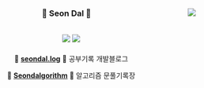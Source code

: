 <div align="center">
  
<a href="https://suave-lilac-075.notion.site/b1ac3609f8a946c3a1939b5d46211e44?v=cc0f75ec13e54868a33bb57336fb9ee8"><img align="right" src="https://github-readme-stats.vercel.app/api/top-langs/?username=seondal&theme=dracula&exclude_repo=Computer-Science-Engineering&layout=compact&langs_count=10"/></a>
  
  ### 🐣 Seon Dal 🐥 
  
 <a href="https://github.com/seondal"><img src="https://hits.seeyoufarm.com/api/count/incr/badge.svg?url=https%3A%2F%2Fgithub.com%2Fseondal&count_bg=%23000000&title_bg=%23000000&icon=github.svg&icon_color=%23E7E7E7&title=GitHub&edge_flat=false)"/></a> <a href="https://solved.ac/whkakrkr"><img src="http://mazassumnida.wtf/api/mini/generate_badge?boj=whkakrkr"/></a>
 ---

🍏 [**seondal.log**](https://velog.io/@seondal) 🍏 공부기록 개발블로그
 
🍊 [**Seondalgorithm**](https://whkakrkr.tistory.com) 🍊 알고리즘 문풀기록장
 
 <br>
 
</div>
